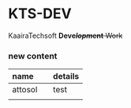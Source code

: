 # KTS-DEV

KaairaTechsoft **Deve**~~_**lopm**_**ent** Work~~

### new content

| name |  | details |
| :--- | :--- | :--- |
| attosol |  | test |
|  |  |  |

